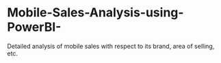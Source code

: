 # Mobile-Sales-Analysis-using-PowerBI-
Detailed analysis of mobile sales with respect to its brand, area of selling, etc.
